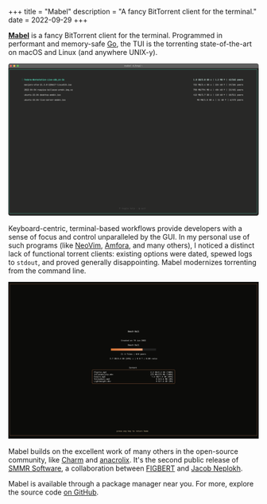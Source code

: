 +++
title = "Mabel"
description = "A fancy BitTorrent client for the terminal."
date = 2022-09-29
+++

[**Mabel**] is a fancy BitTorrent client for the terminal. Programmed in
performant and memory-safe [Go], the TUI is the torrenting
state-of-the-art on macOS and Linux (and anywhere UNIX-y).

![Mabel downloading several Linux distros]

Keyboard-centric, terminal-based workflows provide developers with a
sense of focus and control unparalleled by the GUI. In my personal use
of such programs (like [NeoVim], [Amfora], and many others), I noticed a
distinct lack of functional torrent clients: existing options were
dated, spewed logs to `stdout`, and proved generally disappointing.
Mabel modernizes torrenting from the command line.

![Mabel inspecting the details of an active download]

Mabel builds on the excellent work of many others in the open-source
community, like [Charm] and [anacrolix]. It's the second public release
of [SMMR Software], a collaboration between [FIGBERT] and [Jacob
Neplokh].

Mabel is available through a package manager near you. For more, explore
the source code [on GitHub][**Mabel**].

[**Mabel**]: https://github.com/smmr-software/mabel
[Go]: https://go.dev
[Mabel downloading several linux distros]: default.png
[NeoVim]: https://neovim.io
[Amfora]: https://github.com/makeworld-the-better-one/amfora
[Mabel inspecting the details of an active download]: desert.png
[Charm]: https://charm.sh
[anacrolix]: https://github.com/anacrolix/torrent
[SMMR Software]: https://smmr.software/
[FIGBERT]: /
[Jacob Neplokh]: https://jacobneplokh.com/
